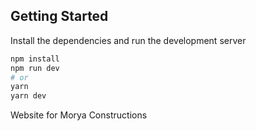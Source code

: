 ## Getting Started

Install the dependencies and run the development server

```bash
npm install
npm run dev
# or
yarn
yarn dev
```

Website for Morya Constructions
